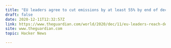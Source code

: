 ```yaml
---
title: "EU leaders agree to cut emissions by at least 55% by end of decade"
draft: false
date: 2020-12-11T12:32:57Z
link: https://www.theguardian.com/world/2020/dec/11/eu-leaders-reach-deal-to-cut-emissions-by-at-least-55-by-end-of-decade?utm_medium=RSS&utm_source=hune
site: www.theguardian.com
topic: Hacker News  

---
```

